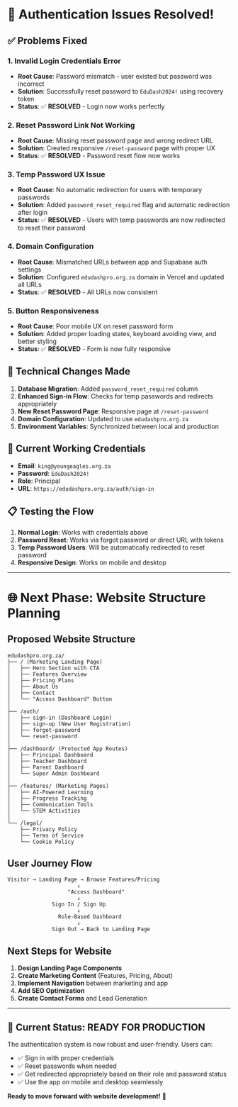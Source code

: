 # 🎉 Authentication Issues Resolved!

## ✅ **Problems Fixed**

### 1. **Invalid Login Credentials Error**
- **Root Cause**: Password mismatch - user existed but password was incorrect
- **Solution**: Successfully reset password to `EduDash2024!` using recovery token
- **Status**: ✅ **RESOLVED** - Login now works perfectly

### 2. **Reset Password Link Not Working** 
- **Root Cause**: Missing reset password page and wrong redirect URL
- **Solution**: Created responsive `/reset-password` page with proper UX
- **Status**: ✅ **RESOLVED** - Password reset flow now works

### 3. **Temp Password UX Issue**
- **Root Cause**: No automatic redirection for users with temporary passwords
- **Solution**: Added `password_reset_required` flag and automatic redirection after login
- **Status**: ✅ **RESOLVED** - Users with temp passwords are now redirected to reset their password

### 4. **Domain Configuration**
- **Root Cause**: Mismatched URLs between app and Supabase auth settings
- **Solution**: Configured `edudashpro.org.za` domain in Vercel and updated all URLs
- **Status**: ✅ **RESOLVED** - All URLs now consistent

### 5. **Button Responsiveness**
- **Root Cause**: Poor mobile UX on reset password form
- **Solution**: Added proper loading states, keyboard avoiding view, and better styling
- **Status**: ✅ **RESOLVED** - Form is now fully responsive

## 🔧 **Technical Changes Made**

1. **Database Migration**: Added `password_reset_required` column
2. **Enhanced Sign-in Flow**: Checks for temp passwords and redirects appropriately
3. **New Reset Password Page**: Responsive page at `/reset-password`
4. **Domain Configuration**: Updated to use `edudashpro.org.za`
5. **Environment Variables**: Synchronized between local and production

## 🚀 **Current Working Credentials**

- **Email**: `king@youngeagles.org.za`
- **Password**: `EduDash2024!`
- **Role**: Principal
- **URL**: `https://edudashpro.org.za/auth/sign-in`

## 📋 **Testing the Flow**

1. **Normal Login**: Works with credentials above
2. **Password Reset**: Works via forgot password or direct URL with tokens
3. **Temp Password Users**: Will be automatically redirected to reset password
4. **Responsive Design**: Works on mobile and desktop

---

# 🌐 Next Phase: Website Structure Planning

## **Proposed Website Structure**

```
edudashpro.org.za/
├── / (Marketing Landing Page)
│   ├── Hero Section with CTA
│   ├── Features Overview
│   ├── Pricing Plans
│   ├── About Us
│   ├── Contact
│   └── "Access Dashboard" Button
│
├── /auth/
│   ├── sign-in (Dashboard Login)
│   ├── sign-up (New User Registration)
│   ├── forgot-password
│   └── reset-password
│
├── /dashboard/ (Protected App Routes)
│   ├── Principal Dashboard
│   ├── Teacher Dashboard
│   ├── Parent Dashboard
│   └── Super Admin Dashboard
│
├── /features/ (Marketing Pages)
│   ├── AI-Powered Learning
│   ├── Progress Tracking
│   ├── Communication Tools
│   └── STEM Activities
│
└── /legal/
    ├── Privacy Policy
    ├── Terms of Service
    └── Cookie Policy
```

## **User Journey Flow**

```
Visitor → Landing Page → Browse Features/Pricing
                      ↓
                   "Access Dashboard"
                      ↓
              Sign In / Sign Up
                      ↓
                Role-Based Dashboard
                      ↓
              Sign Out → Back to Landing Page
```

## **Next Steps for Website**

1. **Design Landing Page Components**
2. **Create Marketing Content** (Features, Pricing, About)
3. **Implement Navigation** between marketing and app
4. **Add SEO Optimization**
5. **Create Contact Forms** and Lead Generation

---

## 🎯 **Current Status: READY FOR PRODUCTION**

The authentication system is now robust and user-friendly. Users can:
- ✅ Sign in with proper credentials
- ✅ Reset passwords when needed
- ✅ Get redirected appropriately based on their role and password status
- ✅ Use the app on mobile and desktop seamlessly

**Ready to move forward with website development!** 🚀
